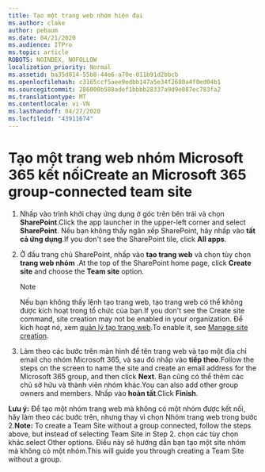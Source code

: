 ```yaml
---
title: Tạo một trang web nhóm hiện đại
ms.author: clake
author: pebaum
ms.date: 04/21/2020
ms.audience: ITPro
ms.topic: article
ROBOTS: NOINDEX, NOFOLLOW
localization_priority: Normal
ms.assetid: ba35d814-55b8-44e6-a70e-011b91d2bbcb
ms.openlocfilehash: c3165ccf5aee9edbb147a5e34f2680a4f0ed04b1
ms.sourcegitcommit: 286000b588adef1bbbb28337a9d9e087ec783fa2
ms.translationtype: MT
ms.contentlocale: vi-VN
ms.lasthandoff: 04/27/2020
ms.locfileid: "43911674"
---
```

# <a name="create-an-microsoft-365-group-connected-team-site"></a><span data-ttu-id="29305-102">Tạo một trang web nhóm Microsoft 365 kết nối</span><span class="sxs-lookup"><span data-stu-id="29305-102">Create an Microsoft 365 group-connected team site</span></span>

1. <span data-ttu-id="29305-103">Nhấp vào trình khởi chạy ứng dụng ở góc trên bên trái và chọn **SharePoint**.</span><span class="sxs-lookup"><span data-stu-id="29305-103">Click the app launcher in the upper-left corner and select **SharePoint**.</span></span> <span data-ttu-id="29305-104">Nếu bạn không thấy ngăn xếp SharePoint, hãy nhấp vào **tất cả ứng dụng**.</span><span class="sxs-lookup"><span data-stu-id="29305-104">If you don't see the SharePoint tile, click **All apps**.</span></span>
    
2. <span data-ttu-id="29305-105">Ở đầu trang chủ SharePoint, nhấp vào **tạo trang web** và chọn tùy chọn **trang web nhóm** .</span><span class="sxs-lookup"><span data-stu-id="29305-105">At the top of the SharePoint home page, click **Create site** and choose the **Team site** option.</span></span> 
    
    > [!NOTE]
    > <span data-ttu-id="29305-106">Nếu bạn không thấy lệnh tạo trang web, tạo trang web có thể không được kích hoạt trong tổ chức của bạn.</span><span class="sxs-lookup"><span data-stu-id="29305-106">If you don't see the Create site command, site creation may not be enabled in your organization.</span></span> <span data-ttu-id="29305-107">Để kích hoạt nó, xem [quản lý tạo trang web](https://go.microsoft.com/fwlink/?linkid=2009644).</span><span class="sxs-lookup"><span data-stu-id="29305-107">To enable it, see [Manage site creation](https://go.microsoft.com/fwlink/?linkid=2009644).</span></span> 
  
3. <span data-ttu-id="29305-108">Làm theo các bước trên màn hình để tên trang web và tạo một địa chỉ email cho nhóm Microsoft 365, và sau đó nhấp vào **tiếp theo**.</span><span class="sxs-lookup"><span data-stu-id="29305-108">Follow the steps on the screen to name the site and create an email address for the Microsoft 365 group, and then click **Next**.</span></span> <span data-ttu-id="29305-109">Bạn cũng có thể thêm các chủ sở hữu và thành viên nhóm khác.</span><span class="sxs-lookup"><span data-stu-id="29305-109">You can also add other group owners and members.</span></span> <span data-ttu-id="29305-110">Nhấp vào **hoàn tất**.</span><span class="sxs-lookup"><span data-stu-id="29305-110">Click **Finish**.</span></span>
  
 <span data-ttu-id="29305-111">**Lưu ý:** Để tạo một nhóm trang web mà không có một nhóm được kết nối, hãy làm theo các bước trên, nhưng thay vì chọn Nhóm trang web trong bước 2.</span><span class="sxs-lookup"><span data-stu-id="29305-111">**Note:** To create a Team Site without a group connected, follow the steps above, but instead of selecting Team Site in Step 2.</span></span> <span data-ttu-id="29305-112">chọn các tùy chọn khác.</span><span class="sxs-lookup"><span data-stu-id="29305-112">select Other options.</span></span> <span data-ttu-id="29305-113">Điều này sẽ hướng dẫn bạn tạo một site nhóm mà không có một nhóm.</span><span class="sxs-lookup"><span data-stu-id="29305-113">This will guide you through creating a Team Site without a group.</span></span> 
    

